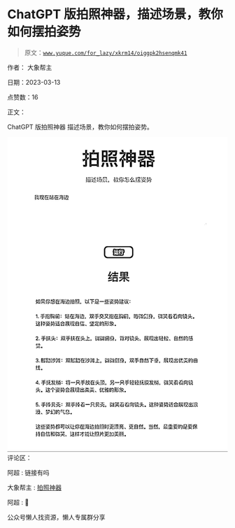 # ChatGPT 版拍照神器，描述场景，教你如何摆拍姿势

> 原文：[`www.yuque.com/for_lazy/xkrm14/oiggpk2hsenqmk41`](https://www.yuque.com/for_lazy/xkrm14/oiggpk2hsenqmk41)



作者： 大象帮主



日期：2023-03-13



点赞数：16



正文：



ChatGPT 版拍照神器 描述场景，教你如何摆拍姿势。



![](img/87397e2189ac845bc1bf74b9ff387e3f.png)  <ne-p id="u9c20c8fc" data-lake-id="u9c20c8fc">评论区：



阿超 : 链接有吗



大象帮主 : [拍照神器](https://open-gpt.app/app/clezv4d0c0026lf08udtqj8st)



阿超 : 🙏



公众号懒人找资源，懒人专属群分享

</ne-p>